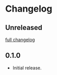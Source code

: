 # Changelog

## Unreleased
[full changelog](http://github.com/sue445/plant_erd/compare/v0.1.0...main)

## 0.1.0
* Initial release.
